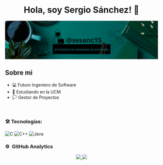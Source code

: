 <div align="center">
  <h1 align="center">Hola, soy Sergio Sánchez!</a> 👋</h1>
</div>
<img src="https://raw.githubusercontent.com/WalterDeRacagua/WalterDeRacagua/main/Banner%20de%20LinkedIn%20Trabajo%20Sencillo.png" alt="Banner de LinkedIn">

## Sobre mi

- 💻 Futuro Ingeniero de Software
- 📗 Estudiando en la UCM
- 🏳️ Gestor de Proyectos 
<br>

### 🛠️ Tecnologías:
![C](https://img.shields.io/badge/C-%2300599C.svg?style=for-the-badge&logo=c&logoColor=white)
![C++](https://img.shields.io/badge/C++-%2300599C.svg?style=for-the-badge&logo=c%2B%2B&logoColor=white)
![Java](https://img.shields.io/badge/Java-%23ED8B00.svg?style=for-the-badge&logo=java&logoColor=white)

### ⚙️ &nbsp;GitHub Analytics

<p align="center">
<a href="https://github.com/WalterDeRacagua">
  <img height="180em" src="https://github-readme-stats-eight-theta.vercel.app/api?username=WalterDeRacagua&show_icons=true&theme=algolia&include_all_commits=true&count_private=true"/>
  <img height="180em" src="https://github-readme-stats-eight-theta.vercel.app/api/top-langs/?username=WalterDeRacagua&layout=compact&langs_count=8&theme=algolia"/>
</a>
